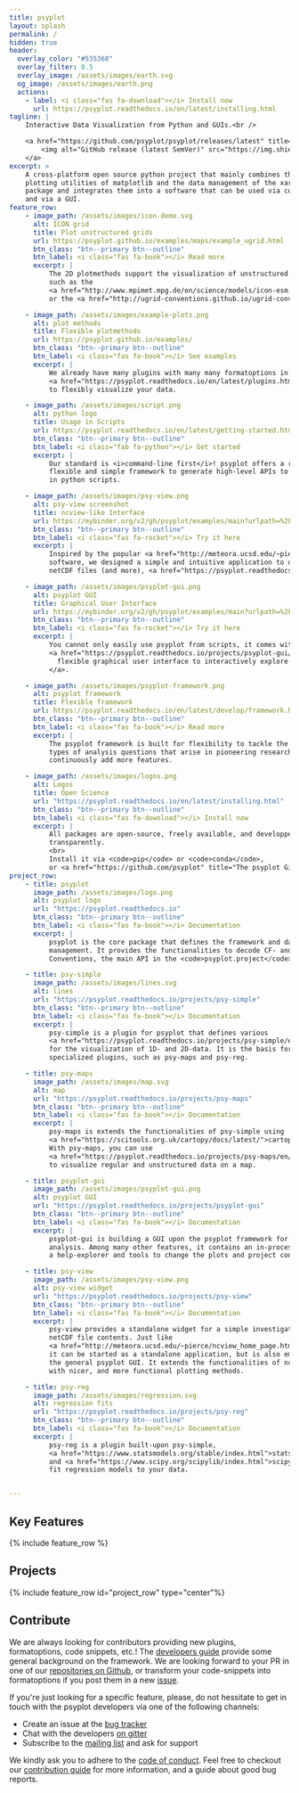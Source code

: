 ```yaml
---
title: psyplot
layout: splash
permalink: /
hidden: true
header:
  overlay_color: "#535368"
  overlay_filter: 0.5
  overlay_image: /assets/images/earth.svg
  og_image: /assets/images/earth.png
  actions:
    - label: <i class="fas fa-download"></i> Install now
      url: https://psyplot.readthedocs.io/en/latest/installing.html
tagline: |
    Interactive Data Visualization from Python and GUIs.<br />

    <a href="https://github.com/psyplot/psyplot/releases/latest" title="Latest release on GitHub">
        <img alt="GitHub release (latest SemVer)" src="https://img.shields.io/github/v/release/psyplot/psyplot?label=Latest%20release">
    </a>
excerpt: >
    A cross-platform open source python project that mainly combines the
    plotting utilities of matplotlib and the data management of the xarray
    package and integrates them into a software that can be used via command-line
    and via a GUI.
feature_row:
    - image_path: /assets/images/icon-demo.svg
      alt: ICON grid
      title: Plot unstructured grids
      url: https://psyplot.github.io/examples/maps/example_ugrid.html
      btn_class: "btn--primary btn--outline"
      btn_label: <i class="fas fa-book"></i> Read more
      excerpt: |
          The 2D plotmethods support the visualization of unstructured grids,
          such as the
          <a href="http://www.mpimet.mpg.de/en/science/models/icon-esm.html" title="ICON Earth system model of the Max-Planck-Institute for Meteorology">ICON</a> model
          or the <a href="http://ugrid-conventions.github.io/ugrid-conventions/">UGRID</a> conventions.

    - image_path: /assets/images/example-plots.png
      alt: plot methods
      title: Flexible plotmethods
      url: https://psyplot.github.io/examples/
      btn_class: "btn--primary btn--outline"
      btn_label: <i class="fas fa-book"></i> See examples
      excerpt: |
          We already have many plugins with many many formatoptions in existing
          <a href="https://psyplot.readthedocs.io/en/latest/plugins.html">plugins</a>
          to flexibly visualize your data.

    - image_path: /assets/images/script.png
      alt: python logo
      title: Usage in Scripts
      url: https://psyplot.readthedocs.io/en/latest/getting-started.html
      btn_class: "btn--primary btn--outline"
      btn_label: <i class="fab fa-python"></i> Get started
      excerpt: |
          Our standard is <i>command-line first</i>! psyplot offers a rich,
          flexible and simple framework to generate high-level APIs to be used
          in python scripts.

    - image_path: /assets/images/psy-view.png
      alt: psy-view screenshot
      title: ncview-like Interface
      url: https://mybinder.org/v2/gh/psyplot/examples/main?urlpath=%2Fdesktop
      btn_class: "btn--primary btn--outline"
      btn_label: <i class="fas fa-rocket"></i> Try it here
      excerpt: |
          Inspired by the popular <a href="http://meteora.ucsd.edu/~pierce/ncview_home_page.html">ncview</a>
          software, we designed a simple and intuitive application to open
          netCDF files (and more), <a href="https://psyplot.readthedocs.io/projects/psy-view/en/latest/">psy-view</a>.

    - image_path: /assets/images/psyplot-gui.png
      alt: psyplot GUI
      title: Graphical User Interface
      url: https://mybinder.org/v2/gh/psyplot/examples/main?urlpath=%2Fdesktop
      btn_class: "btn--primary btn--outline"
      btn_label: <i class="fas fa-rocket"></i> Try it here
      excerpt: |
          You cannot only easily use psyplot from scripts, it comes with a
          <a href="https://psyplot.readthedocs.io/projects/psyplot-gui/en/latest/">
            flexible graphical user interface to interactively explore your data
          </a>.

    - image_path: /assets/images/psyplot-framework.png
      alt: psyplot framework
      title: Flexible framework
      url: https://psyplot.readthedocs.io/en/latest/develop/framework.html
      btn_class: "btn--primary btn--outline"
      btn_label: <i class="fas fa-book"></i> Read more
      excerpt: |
          The psyplot framework is built for flexibility to tackle the different
          types of analysis questions that arise in pioneering research, and to
          continuously add more features.

    - image_path: /assets/images/logos.png
      alt: Logos
      title: Open Science
      url: "https://psyplot.readthedocs.io/en/latest/installing.html"
      btn_class: "btn--primary btn--outline"
      btn_label: <i class="fas fa-download"></i> Install now
      excerpt: |
          All packages are open-source, freely available, and developped
          transparently.
          <br>
          Install it via <code>pip</code> or <code>conda</code>,
          or <a href="https://github.com/psyplot" title="The psyplot GitHub organization">get the source code on GitHub</a>.
project_row:
    - title: psyplot
      image_path: /assets/images/logo.png
      alt: psyplot logo
      url: "https://psyplot.readthedocs.io"
      btn_class: "btn--primary btn--outline"
      btn_label: <i class="fas fa-book"></i> Documentation
      excerpt: |
          psyplot is the core package that defines the framework and data
          management. It provides the functionalities to decode CF- and UGRID-
          Conventions, the main API in the <code>psyplot.project</code> module.

    - title: psy-simple
      image_path: /assets/images/lines.svg
      alt: lines
      url: "https://psyplot.readthedocs.io/projects/psy-simple"
      btn_class: "btn--primary btn--outline"
      btn_label: <i class="fas fa-book"></i> Documentation
      excerpt: |
          psy-simple is a plugin for psyplot that defines various
          <a href="https://psyplot.readthedocs.io/projects/psy-simple/en/latest/plot_methods.html">plot methods</a>
          for the visualization of 1D- and 2D-data. It is the basis for more
          specialized plugins, such as psy-maps and psy-reg.

    - title: psy-maps
      image_path: /assets/images/map.svg
      alt: map
      url: "https://psyplot.readthedocs.io/projects/psy-maps"
      btn_class: "btn--primary btn--outline"
      btn_label: <i class="fas fa-book"></i> Documentation
      excerpt: |
          psy-maps is extends the functionalities of psy-simple using
          <a href="https://scitools.org.uk/cartopy/docs/latest/">cartopy</a>.
          With psy-maps, you can use
          <a href="https://psyplot.readthedocs.io/projects/psy-maps/en/latest/plot_methods.html">plot methods</a>
          to visualize regular and unstructured data on a map.

    - title: psyplot-gui
      image_path: /assets/images/psyplot-gui.png
      alt: psyplot GUI
      url: "https://psyplot.readthedocs.io/projects/psyplot-gui"
      btn_class: "btn--primary btn--outline"
      btn_label: <i class="fas fa-book"></i> Documentation
      excerpt: |
          psyplot-gui is building a GUI upon the psyplot framework for interactive
          analysis. Among many other features, it contains an in-process terminal,
          a help-explorer and tools to change the plots and project contents.

    - title: psy-view
      image_path: /assets/images/psy-view.png
      alt: psy-view widget
      url: "https://psyplot.readthedocs.io/projects/psy-view"
      btn_class: "btn--primary btn--outline"
      btn_label: <i class="fas fa-book"></i> Documentation
      excerpt: |
          psy-view provides a standalone widget for a simple investigation of
          netCDF file contents. Just like
          <a href="http://meteora.ucsd.edu/~pierce/ncview_home_page.html">ncview</a>
          it can be started as a standalone application, but is also embedded in
          the general psyplot GUI. It extends the functionalities of ncview
          with nicer, and more functional plotting methods.

    - title: psy-reg
      image_path: /assets/images/regression.svg
      alt: regression fits
      url: "https://psyplot.readthedocs.io/projects/psy-reg"
      btn_class: "btn--primary btn--outline"
      btn_label: <i class="fas fa-book"></i> Documentation
      excerpt: |
          psy-reg is a plugin built-upon psy-simple,
          <a href="https://www.statsmodels.org/stable/index.html">statsmodels</a>
          and <a href="https://www.scipy.org/scipylib/index.html">scipy</a> to
          fit regression models to your data.


---
```

## Key Features
{% include feature_row %}

## Projects

{% include feature_row id="project_row" type="center"%}

## Contribute
We are always looking for contributors providing new plugins, formatoptions,
code snippets, etc.! The [developers guide][devguide] provide some general
background on the framework. We are looking forward to your PR in one of our
[repositories on Github](github), or transform your code-snippets into
formatoptions if you post them in a new [issue][issues].

If you're just looking for a specific feature, please, do not hessitate to get
in touch with the psyplot developers via one of the following channels:

- Create an issue at the [bug tracker][issues]
- Chat with the developers [on gitter][gitter]
- Subscribe to the [mailing list][mailing list] and ask for support

We kindly ask you to adhere to the [code of conduct][coc]. Feel free to
checkout our [contribution guide][contrib] for more information, and a guide
about good bug reports.


[github]: https://github.com/psyplot
[devguide]: https://psyplot.readthedocs.io/en/latest/develop/index.html
[issues]: https://github.com/psyplot/psyplot/issues
[gitter]: https://gitter.im/psyplot/community
[mailing list]: https://www.listserv.dfn.de/sympa/subscribe/psyplot
[coc]: https://github.com/psyplot/psyplot/blob/master/CODE_OF_CONDUCT.md
[contrib]: https://github.com/psyplot/psyplot/blob/master/CONTRIBUTING.md

